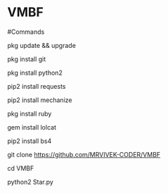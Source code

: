 # VMBF
#Commands



 pkg update && upgrade
 
 pkg install git
 
 pkg install python2
 
 pip2 install requests
 
 pip2 install mechanize
 
 pkg install ruby
 
 gem install lolcat
 
 pip2 install bs4
 
 git clone https://github.com/MRVIVEK-CODER/VMBF
 
 cd VMBF
 
 python2 Star.py
